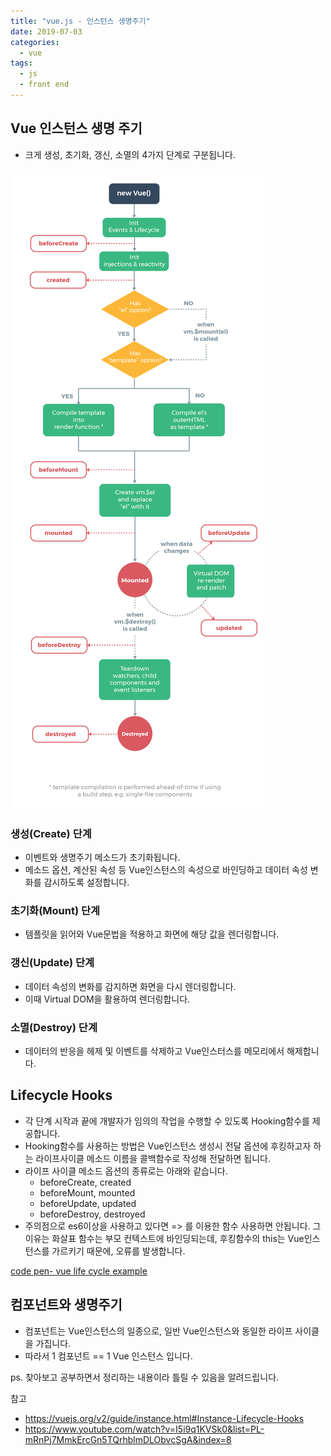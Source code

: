 ```yaml
---
title: "vue.js - 인스턴스 생명주기"
date: 2019-07-03
categories:
  - vue
tags:
  - js
  - front end
---
```


## Vue 인스턴스 생명 주기

- 크게 생성, 초기화, 갱신, 소멸의 4가지 단계로 구분됩니다.

![vue life cycle diagram](/images/vue_lifecycle.png)

### 생성(Create) 단계

- 이벤트와 생명주기 메소드가 초기화됩니다.
- 메소드 옵션, 계산된 속성 등 Vue인스턴스의 속성으로 바인딩하고 데이터 속성 변화를 감시하도록 설정합니다.

### 초기화(Mount) 단계

- 템플릿을 읽어와 Vue문법을 적용하고 화면에 해당 값을 렌더링합니다.

### 갱신(Update) 단계

- 데이터 속성의 변화를 감지하면 화면을 다시 렌더링합니다.
- 이때 Virtual DOM을 활용하여 렌더링합니다.

### 소멸(Destroy) 단계

- 데이터의 반응을 헤제 및 이벤트를 삭제하고 Vue인스터스를 메모리에서 해제합니다.

## Lifecycle Hooks

- 각 단계 시작과 끝에 개발자가 임의의 작업을 수행할 수 있도록 Hooking함수를 제공합니다.
- Hooking함수를 사용하는 방법은 Vue인스턴스 생성시 전달 옵션에 후킹하고자 하는 라이프사이클 메소드 이름을 콜백함수로 작성해 전달하면 됩니다.
- 라이프 사이클 메소드 옵션의 종류로는 아래와 같습니다.
  - beforeCreate, created
  - beforeMount, mounted
  - beforeUpdate, updated
  - beforeDestroy, destroyed
- 주의점으로 es6이상을 사용하고 있다면 => 를 이용한 함수 사용하면 안됩니다. 그 이유는 화살표 함수는 부모 컨텍스트에 바인딩되는데, 후킹함수의 this는 Vue인스턴스를 가르키기 때문에, 오류를 발생합니다.

[code pen- vue life cycle example](https://codepen.io/grayhacker91/pen/xoPRxo "Vue-Life-Cycle-Example")

## 컴포넌트와 생명주기

- 컴포넌트는 Vue인스턴스의 일종으로, 일반 Vue인스턴스와 동일한 라이프 사이클을 가집니다.
- 따라서 1 컴포넌트 == 1 Vue 인스턴스 입니다.

ps. 찾아보고 공부하면서 정리하는 내용이라 틀릴 수 있음을 알려드립니다.

참고

- <https://vuejs.org/v2/guide/instance.html#Instance-Lifecycle-Hooks>
- <https://www.youtube.com/watch?v=I5i9q1KVSk0&list=PL-mRnPj7MmkErcGn5TQrhblmDLObvcSgA&index=8>
